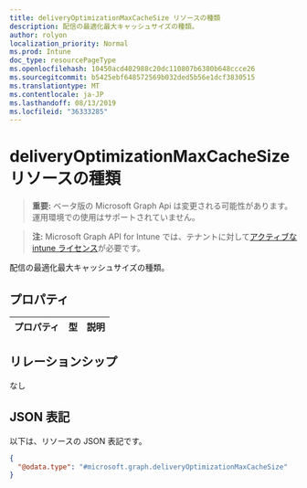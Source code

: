 ```yaml
---
title: deliveryOptimizationMaxCacheSize リソースの種類
description: 配信の最適化最大キャッシュサイズの種類。
author: rolyon
localization_priority: Normal
ms.prod: Intune
doc_type: resourcePageType
ms.openlocfilehash: 10450acd402988c20dc110807b6380b648ccce26
ms.sourcegitcommit: b5425ebf648572569b032ded5b56e1dcf3830515
ms.translationtype: MT
ms.contentlocale: ja-JP
ms.lasthandoff: 08/13/2019
ms.locfileid: "36333285"
---
```

# <a name="deliveryoptimizationmaxcachesize-resource-type"></a>deliveryOptimizationMaxCacheSize リソースの種類

> **重要:** ベータ版の Microsoft Graph Api は変更される可能性があります。運用環境での使用はサポートされていません。

> **注:** Microsoft Graph API for Intune では、テナントに対して[アクティブな intune ライセンス](https://go.microsoft.com/fwlink/?linkid=839381)が必要です。

配信の最適化最大キャッシュサイズの種類。

## <a name="properties"></a>プロパティ
|プロパティ|型|説明|
|:---|:---|:---|

## <a name="relationships"></a>リレーションシップ
なし

## <a name="json-representation"></a>JSON 表記
以下は、リソースの JSON 表記です。
<!-- {
  "blockType": "resource",
  "@odata.type": "microsoft.graph.deliveryOptimizationMaxCacheSize"
}
-->
``` json
{
  "@odata.type": "#microsoft.graph.deliveryOptimizationMaxCacheSize"
}
```



